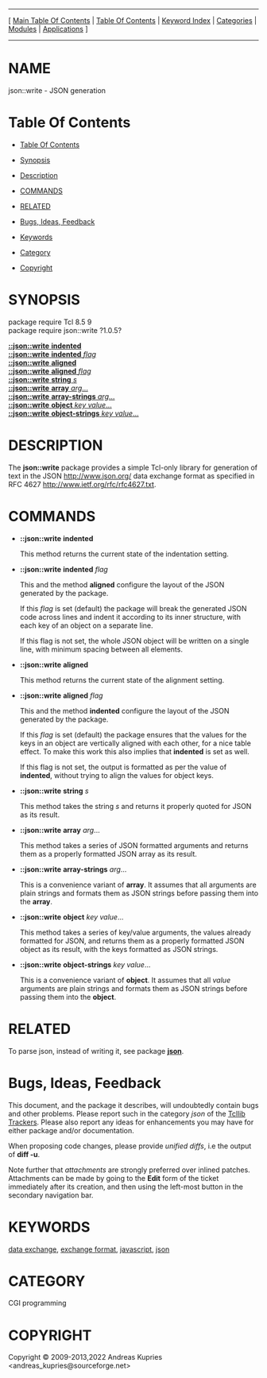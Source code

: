 
[//000000001]: # (json::write \- JSON)
[//000000002]: # (Generated from file 'json\_write\.man' by tcllib/doctools with format 'markdown')
[//000000003]: # (Copyright &copy; 2009\-2013,2022 Andreas Kupries <andreas\_kupries@sourceforge\.net>)
[//000000004]: # (json::write\(n\) 1\.0\.5 tcllib "JSON")

<hr> [ <a href="../../../../toc.md">Main Table Of Contents</a> &#124; <a
href="../../../toc.md">Table Of Contents</a> &#124; <a
href="../../../../index.md">Keyword Index</a> &#124; <a
href="../../../../toc0.md">Categories</a> &#124; <a
href="../../../../toc1.md">Modules</a> &#124; <a
href="../../../../toc2.md">Applications</a> ] <hr>

# NAME

json::write \- JSON generation

# <a name='toc'></a>Table Of Contents

  - [Table Of Contents](#toc)

  - [Synopsis](#synopsis)

  - [Description](#section1)

  - [COMMANDS](#section2)

  - [RELATED](#section3)

  - [Bugs, Ideas, Feedback](#section4)

  - [Keywords](#keywords)

  - [Category](#category)

  - [Copyright](#copyright)

# <a name='synopsis'></a>SYNOPSIS

package require Tcl 8\.5 9  
package require json::write ?1\.0\.5?  

[__::json::write__ __indented__](#1)  
[__::json::write__ __indented__ *flag*](#2)  
[__::json::write__ __aligned__](#3)  
[__::json::write__ __aligned__ *flag*](#4)  
[__::json::write__ __string__ *s*](#5)  
[__::json::write__ __array__ *arg*\.\.\.](#6)  
[__::json::write__ __array\-strings__ *arg*\.\.\.](#7)  
[__::json::write__ __object__ *key* *value*\.\.\.](#8)  
[__::json::write__ __object\-strings__ *key* *value*\.\.\.](#9)  

# <a name='description'></a>DESCRIPTION

The __json::write__ package provides a simple Tcl\-only library for
generation of text in the JSON [http://www\.json\.org/](http://www\.json\.org/)
data exchange format as specified in RFC 4627
[http://www\.ietf\.org/rfc/rfc4627\.txt](http://www\.ietf\.org/rfc/rfc4627\.txt)\.

# <a name='section2'></a>COMMANDS

  - <a name='1'></a>__::json::write__ __indented__

    This method returns the current state of the indentation setting\.

  - <a name='2'></a>__::json::write__ __indented__ *flag*

    This and the method __aligned__ configure the layout of the JSON
    generated by the package\.

    If this *flag* is set \(default\) the package will break the generated JSON
    code across lines and indent it according to its inner structure, with each
    key of an object on a separate line\.

    If this flag is not set, the whole JSON object will be written on a single
    line, with minimum spacing between all elements\.

  - <a name='3'></a>__::json::write__ __aligned__

    This method returns the current state of the alignment setting\.

  - <a name='4'></a>__::json::write__ __aligned__ *flag*

    This and the method __indented__ configure the layout of the JSON
    generated by the package\.

    If this *flag* is set \(default\) the package ensures that the values for
    the keys in an object are vertically aligned with each other, for a nice
    table effect\. To make this work this also implies that __indented__ is
    set as well\.

    If this flag is not set, the output is formatted as per the value of
    __indented__, without trying to align the values for object keys\.

  - <a name='5'></a>__::json::write__ __string__ *s*

    This method takes the string *s* and returns it properly quoted for JSON
    as its result\.

  - <a name='6'></a>__::json::write__ __array__ *arg*\.\.\.

    This method takes a series of JSON formatted arguments and returns them as a
    properly formatted JSON array as its result\.

  - <a name='7'></a>__::json::write__ __array\-strings__ *arg*\.\.\.

    This is a convenience variant of __array__\. It assumes that all
    arguments are plain strings and formats them as JSON strings before passing
    them into the __array__\.

  - <a name='8'></a>__::json::write__ __object__ *key* *value*\.\.\.

    This method takes a series of key/value arguments, the values already
    formatted for JSON, and returns them as a properly formatted JSON object as
    its result, with the keys formatted as JSON strings\.

  - <a name='9'></a>__::json::write__ __object\-strings__ *key* *value*\.\.\.

    This is a convenience variant of __object__\. It assumes that all
    *value* arguments are plain strings and formats them as JSON strings
    before passing them into the __object__\.

# <a name='section3'></a>RELATED

To parse json, instead of writing it, see package __[json](json\.md)__\.

# <a name='section4'></a>Bugs, Ideas, Feedback

This document, and the package it describes, will undoubtedly contain bugs and
other problems\. Please report such in the category *json* of the [Tcllib
Trackers](http://core\.tcl\.tk/tcllib/reportlist)\. Please also report any ideas
for enhancements you may have for either package and/or documentation\.

When proposing code changes, please provide *unified diffs*, i\.e the output of
__diff \-u__\.

Note further that *attachments* are strongly preferred over inlined patches\.
Attachments can be made by going to the __Edit__ form of the ticket
immediately after its creation, and then using the left\-most button in the
secondary navigation bar\.

# <a name='keywords'></a>KEYWORDS

[data exchange](\.\./\.\./\.\./\.\./index\.md\#data\_exchange), [exchange
format](\.\./\.\./\.\./\.\./index\.md\#exchange\_format),
[javascript](\.\./\.\./\.\./\.\./index\.md\#javascript),
[json](\.\./\.\./\.\./\.\./index\.md\#json)

# <a name='category'></a>CATEGORY

CGI programming

# <a name='copyright'></a>COPYRIGHT

Copyright &copy; 2009\-2013,2022 Andreas Kupries <andreas\_kupries@sourceforge\.net>
